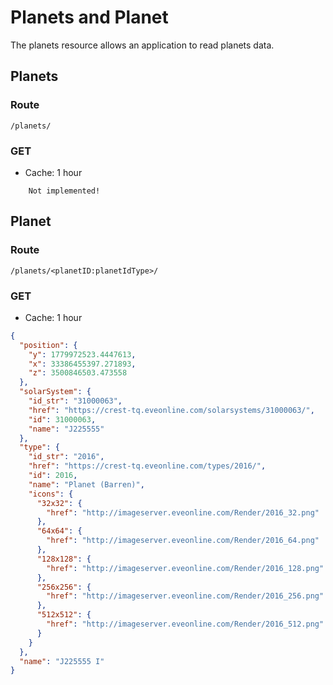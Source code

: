 # Planets and Planet
The planets resource allows an application to read planets data.

## Planets
### Route
``/planets/``

### GET
* Cache: 1 hour

```
    Not implemented!
```

## Planet
### Route
``/planets/<planetID:planetIdType>/``

### GET
* Cache: 1 hour

```json
{
  "position": {
    "y": 1779972523.4447613,
    "x": 33386455397.271893,
    "z": 3500846503.473558
  },
  "solarSystem": {
    "id_str": "31000063",
    "href": "https://crest-tq.eveonline.com/solarsystems/31000063/",
    "id": 31000063,
    "name": "J225555"
  },
  "type": {
    "id_str": "2016",
    "href": "https://crest-tq.eveonline.com/types/2016/",
    "id": 2016,
    "name": "Planet (Barren)",
    "icons": {
      "32x32": {
        "href": "http://imageserver.eveonline.com/Render/2016_32.png"
      },
      "64x64": {
        "href": "http://imageserver.eveonline.com/Render/2016_64.png"
      },
      "128x128": {
        "href": "http://imageserver.eveonline.com/Render/2016_128.png"
      },
      "256x256": {
        "href": "http://imageserver.eveonline.com/Render/2016_256.png"
      },
      "512x512": {
        "href": "http://imageserver.eveonline.com/Render/2016_512.png"
      }
    }
  },
  "name": "J225555 I"
}
```